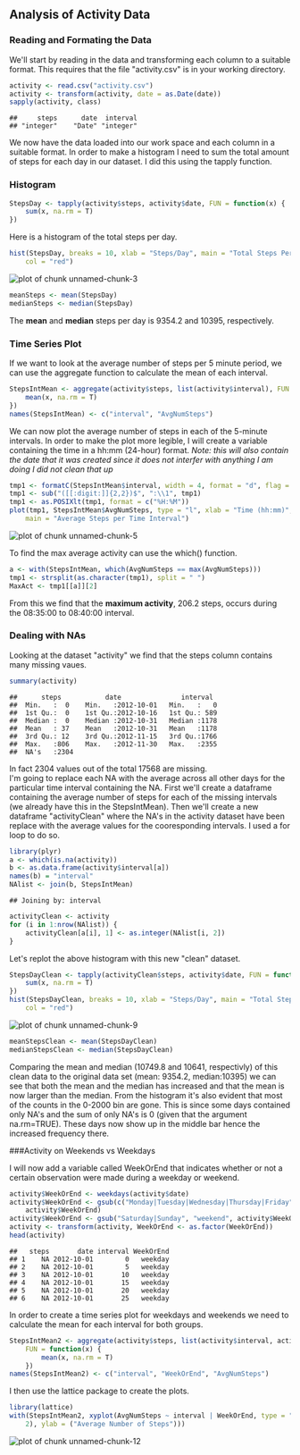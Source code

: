 ## Analysis of Activity Data


### Reading and Formating the Data
We'll start by reading in the data and transforming each column to a suitable format. This requires that the file "activity.csv" is in your working directory.

```r
activity <- read.csv("activity.csv")
activity <- transform(activity, date = as.Date(date))
sapply(activity, class)
```

```
##     steps      date  interval 
## "integer"    "Date" "integer"
```

We now have the data loaded into our work space and each column in a suitable format.
In order to make a histogram I need to sum the total amount of steps for each day in our dataset. I did this using the tapply function. 

### Histogram

```r
StepsDay <- tapply(activity$steps, activity$date, FUN = function(x) {
    sum(x, na.rm = T)
})
```

Here is a histogram of the total steps per day.

```r
hist(StepsDay, breaks = 10, xlab = "Steps/Day", main = "Total Steps Per Day", 
    col = "red")
```

![plot of chunk unnamed-chunk-3](figure/unnamed-chunk-3.png) 

```r
meanSteps <- mean(StepsDay)
medianSteps <- median(StepsDay)
```

The **mean** and **median** steps per day is 9354.2 and 10395, respectively.  

### Time Series Plot
If we want to look at the average number of steps per 5 minute period, we can use the aggregate function to calculate the mean of each interval. 


```r
StepsIntMean <- aggregate(activity$steps, list(activity$interval), FUN = function(x) {
    mean(x, na.rm = T)
})
names(StepsIntMean) <- c("interval", "AvgNumSteps")
```

We can now plot the average number of steps in each of the 5-minute intervals. In order to make the plot more legible, I will create a variable containing the time in a hh:mm (24-hour) format. *Note: this will also contain the date that it was created since it does not interfer with anything I am doing I did not clean that up*

```r
tmp1 <- formatC(StepsIntMean$interval, width = 4, format = "d", flag = "0")
tmp1 <- sub("([[:digit:]]{2,2})$", ":\\1", tmp1)
tmp1 <- as.POSIXlt(tmp1, format = c("%H:%M"))
plot(tmp1, StepsIntMean$AvgNumSteps, type = "l", xlab = "Time (hh:mm)", ylab = "Average Number of Steps", 
    main = "Average Steps per Time Interval")
```

![plot of chunk unnamed-chunk-5](figure/unnamed-chunk-5.png) 

To find the max average activity can use the which() function.

```r
a <- with(StepsIntMean, which(AvgNumSteps == max(AvgNumSteps)))
tmp1 <- strsplit(as.character(tmp1), split = " ")
MaxAct <- tmp1[[a]][2]
```

From this we find that the **maximum activity**, 206.2 steps, occurs during the 08:35:00 to 08:40:00 interval.  
  
### Dealing with NAs
Looking at the dataset "activity" we find that the steps column contains many missing vaues.

```r
summary(activity)
```

```
##      steps           date               interval   
##  Min.   :  0    Min.   :2012-10-01   Min.   :   0  
##  1st Qu.:  0    1st Qu.:2012-10-16   1st Qu.: 589  
##  Median :  0    Median :2012-10-31   Median :1178  
##  Mean   : 37    Mean   :2012-10-31   Mean   :1178  
##  3rd Qu.: 12    3rd Qu.:2012-11-15   3rd Qu.:1766  
##  Max.   :806    Max.   :2012-11-30   Max.   :2355  
##  NA's   :2304
```

In fact 2304 values out of the total 17568 are missing.  
I'm going to replace each NA with the average across all other days for the particular time interval containing the NA. First we'll create a dataframe containing the average number of steps for each of the missing intervals (we already have this in the StepsIntMean). Then we'll create a new dataframe "activityClean" where the NA's in the activity dataset have been replace with the average values for the cooresponding intervals. I used a for loop to do so.

```r
library(plyr)
a <- which(is.na(activity))
b <- as.data.frame(activity$interval[a])
names(b) = "interval"
NAlist <- join(b, StepsIntMean)
```

```
## Joining by: interval
```

```r
activityClean <- activity
for (i in 1:nrow(NAlist)) {
    activityClean[a[i], 1] <- as.integer(NAlist[i, 2])
}
```


Let's replot the above histogram with this new "clean" dataset.

```r
StepsDayClean <- tapply(activityClean$steps, activity$date, FUN = function(x) {
    sum(x, na.rm = T)
})
hist(StepsDayClean, breaks = 10, xlab = "Steps/Day", main = "Total Steps Per Day", 
    col = "red")
```

![plot of chunk unnamed-chunk-9](figure/unnamed-chunk-9.png) 

```r
meanStepsClean <- mean(StepsDayClean)
medianStepsClean <- median(StepsDayClean)
```

Comparing the mean and median (10749.8 and 10641, respectivly) of this clean data to the original data set (mean: 9354.2, median:10395) we can see that both the mean and the median has increased and that the mean is now larger than the median. From the histogram it's also evident that most of the counts in the 0-2000 bin are gone. This is since some days contained only NA's and the sum of only NA's is 0 (given that the argument na.rm=TRUE). These days now show up in the middle bar hence the increased frequency there.  

###Activity on Weekends vs Weekdays

I will now add a variable called WeekOrEnd that indicates whether or not a certain observation were made during a weekday or weekend. 

```r
activity$WeekOrEnd <- weekdays(activity$date)
activity$WeekOrEnd <- gsub(c("Monday|Tuesday|Wednesday|Thursday|Friday"), "weekday", 
    activity$WeekOrEnd)
activity$WeekOrEnd <- gsub("Saturday|Sunday", "weekend", activity$WeekOrEnd)
activity <- transform(activity, WeekOrEnd <- as.factor(WeekOrEnd))
head(activity)
```

```
##   steps       date interval WeekOrEnd
## 1    NA 2012-10-01        0   weekday
## 2    NA 2012-10-01        5   weekday
## 3    NA 2012-10-01       10   weekday
## 4    NA 2012-10-01       15   weekday
## 5    NA 2012-10-01       20   weekday
## 6    NA 2012-10-01       25   weekday
```


In order to create a time series plot for weekdays and weekends we need to calculate the mean for each interval for both groups.


```r
StepsIntMean2 <- aggregate(activity$steps, list(activity$interval, activity$WeekOrEnd), 
    FUN = function(x) {
        mean(x, na.rm = T)
    })
names(StepsIntMean2) <- c("interval", "WeekOrEnd", "AvgNumSteps")
```

I then use the lattice package to create the plots.

```r
library(lattice)
with(StepsIntMean2, xyplot(AvgNumSteps ~ interval | WeekOrEnd, type = "l", layout = c(1, 
    2), ylab = ("Average Number of Steps")))
```

![plot of chunk unnamed-chunk-12](figure/unnamed-chunk-12.png) 

